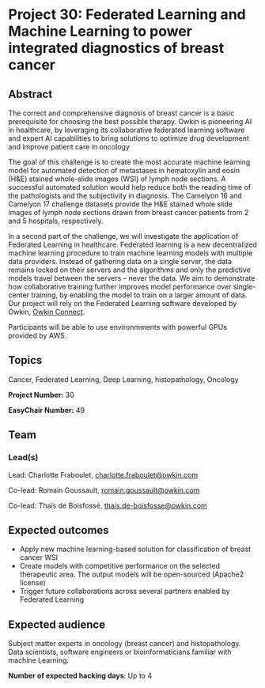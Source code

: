# Project 30: Federated Learning and Machine Learning to power integrated diagnostics of breast cancer

## Abstract

The correct and comprehensive diagnosis of breast cancer is a basic prerequisite for choosing the best possible therapy. Owkin is pioneering AI in healthcare, by leveraging its collaborative federated learning software and expert AI capabilities to bring solutions to optimize drug development and improve patient care in oncology

The goal of this challenge is to create the most accurate machine learning model for automated detection of metastases in hematoxylin and eosin (H&E) stained whole-slide images (WSI) of lymph node sections.  A successful automated solution would help reduce both the reading time of the pathologists and the subjectivity in diagnosis. The Camelyon 16 and Camelyon 17 challenge datasets provide the H&E stained whole slide images of lymph node sections drawn from breast cancer patients from 2 and 5 hospitals, respectively.

In a second part of the challenge, we will investigate the application of Federated Learning in healthcare. Federated learning is a new decentralized machine learning procedure to train machine learning models with multiple data providers. Instead of gathering data on a single server, the data remains locked on their servers and the algorithms and only the predictive models travel between the servers – never the data. We aim to demonstrate how  collaborative training further improves model performance over single-center training, by enabling the model to train on a larger amount of data. Our project will rely on the Federated Learning software developed by Owkin, [Owkin Connect](https://owkin.com/owkin-connect/). 

Participants will be able to use environmments with powerful GPUs provided by AWS.

## Topics

Cancer, Federated Learning, Deep Learning, histopathology, Oncology


**Project Number:** 30


**EasyChair Number:** 49

## Team

### Lead(s)

Lead: Charlotte Fraboulet, charlotte.fraboulet@owkin.com

Co-lead: Romain Goussault, romain.goussault@owkin.com

Co-lead: Thaïs de Boisfossé, thais.de-boisfosse@owkin.com

## Expected outcomes

- Apply new machine learning-based solution for classification of breast cancer WSI
- Create models with competitive performance on the selected therapeutic area. The output models will be open-sourced (Apache2 license) 
- Trigger future collaborations across several partners enabled by Federated Learning


## Expected audience

Subject matter experts in oncology (breast cancer) and histopathology.
Data scientists, software engineers or bioinformaticians familiar with machine Learning.


**Number of expected hacking days**: Up to 4

